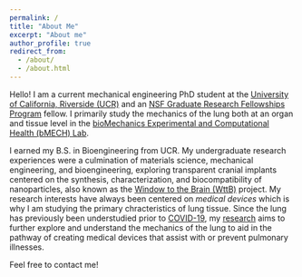 ```yaml
---
permalink: /
title: "About Me"
excerpt: "About me"
author_profile: true
redirect_from: 
  - /about/
  - /about.html
---
```


Hello! I am a current mechanical engineering PhD student at the [University of California, Riverside (UCR)](https://ucr.edu) 
and an [NSF Graduate Research Fellowships Program](https://insideucr.ucr.edu/awards/2022/05/24/four-ucr-students-win-national-science-foundation-fellowships) fellow. 
I primarily study the mechanics of the lung both at an organ and tissue level in the [bioMechanics 
Experimental and Computational Health (bMECH) Lab](https://bmech.engr.ucr.edu). 

I earned my B.S. in Bioengineering from UCR. My undergraduate research experiences were a culmination of materials science, 
mechanical engineering, and bioengineering, exploring transparent cranial implants centered on the synthesis, characterization,
and biocompatibility of nanoparticles, also known as the 
[Window to the Brain (WttB)](https://www.universityofcalifornia.edu/news/international-window-brain-research-team-gathers-uc-riverside) project. 
My research interests have always been centered on *medical devices* which is why I am studying the primary chracteristics 
of lung tissue. Since the lung has previously been understudied prior to 
[COVID-19](https://news.ucr.edu/articles/2020/05/14/covid-19-highlights-what-we-have-yet-learn-about-lung-mechanics), my [research](research) aims to 
further explore and understand the mechanics of the lung to aid in the pathway
of creating medical devices that assist with or prevent pulmonary illnesses.

Feel free to contact me!